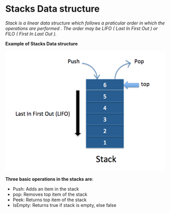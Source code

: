 # Stacks Data structure

*Stack is a linear data structure which follows a praticular order in which the operations are performed . The order may be LIFO ( Last In First Out ) or FILO ( First In Last Out ).*

**Example of Stacks Data structure**

![Stacks Data structure](/src/stack.png)

**Three basic operations in the stacks are**:

* Push: Adds an item in the stack
* pop: Removes top item of the stack
* Peek: Returns top item of the stack
* IsEmpty: Returns true if stack is empty, else false